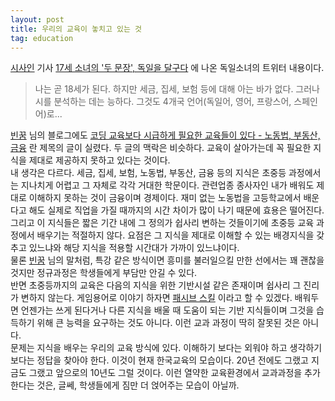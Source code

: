 ```yaml
---
layout: post
title: 우리의 교육이 놓치고 있는 것
tag: education 
---
```

[시사인](http://m.sisainlive.com/)  기사 [17세 소녀의 '두 문장', 독일을 달구다](http://m.sisainlive.com/news/articleView.html?idxno=22360)  에 나온 독일소녀의 트위터 내용이다.
> 나는 곧 18세가 된다. 하지만 세금, 집세, 보험 등에 대해 아는 바가 없다. 그러나 시를 분석하는 데는 능하다. 그것도 4개국 언어(독일어, 영어, 프랑스어, 스페인어)로... 

[빈꿈](http://emptydream.tistory.com/) 님의 블로그에도 [코딩 교육보다 시급하게 필요한 교육들이 있다 - 노동법, 부동산, 금융](http://emptydream.tistory.com/m/post/3670) 란 제목의 글이 실렸다. 두 글의 맥락은 비슷하다. 교육이 살아가는데 꼭 필요한 지식을 제대로 제공하지 못하고 있다는 것이다.  
내 생각은 다르다. 세금, 집세, 보험, 노동법, 부동산, 금융 등의 지식은 초중등 과정에서는 지나치게 어렵고 그 자체로 각각 거대한 학문이다. 관련업종 종사자인 내가 배워도 제대로 이해하지 못하는 것이 금융이며 경제이다. 재미 없는 노동법을 고등학교에서 배운다고 해도 실제로 직업을 가질 때까지의 시간 차이가 많이 나기 때문에 효용은 떨어진다. 그리고 이 지식들은 짧은 기간 내에 그 정의가 쉽사리 변하는 것들이기에 초중등 교육 과정에서 배우기는 적절하지 않다. 요점은 그 지식을 제대로 이해할 수 있는 배경지식을 갖추고 있느냐와 해당 지식을 적용할 시간대가 가까이 있느냐이다.  
물론 [빈꿈](http://emptydream.tistory.com/) 님의 말처럼, 특강 같은 방식이면 흥미를 불러일으킬 만한 선에서는 꽤 괜찮을 것지만 정규과정은 학생들에게 부담만 안길 수 있다.  
반면 초중등까지의 교육은 다음의 지식을 위한 기반시설 같은 존재이며 쉽사리 그 진리가 변하지 않는다. 게임용어로 이야기 하자면 [패시브 스킬](https://mirror.enha.kr/wiki/%ED%8C%A8%EC%8B%9C%EB%B8%8C%20%EC%8A%A4%ED%82%AC) 이라고 할 수 있겠다. 배워두면 언젠가는 쓰게 된다거나 다른 지식을 배울 때 도움이 되는 기반 지식들이며 그것을 습득하기 위해 큰 능력을 요구하는 것도 아니다. 이런 교과 과정이 딱히 잘못된 것은 아니다.  
문제는 지식을 배우는 우리의 교육 방식에 있다. 이해하기 보다는 외워야 하고 생각하기 보다는 정답을 찾아야 한다. 이것이 현재 한국교육의 모습이다. 20년 전에도 그랬고 지금도 그랬고 앞으로의 10년도 그럴 것이다. 이런 열약한 교육환경에서 교과과정을 추가한다는 것은, 글쎄, 학생들에게 짐만 더 얹어주는 모습이 아닐까.
